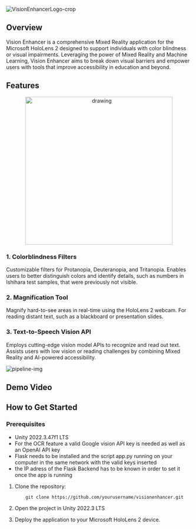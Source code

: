 
![VisionEnhancerLogo-crop](https://github.com/user-attachments/assets/ccc5f696-1225-4f1a-aacc-eefa075d4b2f)

## Overview

Vision Enhancer is a comprehensive Mixed Reality application for the Microsoft HoloLens 2 designed to support individuals with color blindness or visual impairments. Leveraging the power of Mixed Reality and Machine Learning, Vision Enhancer aims to break down visual barriers and empower users with tools that improve accessibility in education and beyond.

## Features

<p align="center">
<img src="https://github.com/user-attachments/assets/781d395e-0ca7-4a18-953b-347e10fc28e5" alt="drawing" width="400" style="text-align:center;"/>
</p>


### 1. Colorblindness Filters
Customizable filters for Protanopia, Deuteranopia, and Tritanopia.
Enables users to better distinguish colors and identify details, such as numbers in Ishihara test samples, that were previously not visible.

### 2. Magnification Tool
Magnify hard-to-see areas in real-time using the HoloLens 2 webcam.
For reading distant text, such as a blackboard or presentation slides.

### 3. Text-to-Speech Vision API
Employs cutting-edge vision model APIs to recognize and read out text.
Assists users with low vision or reading challenges by combining Mixed Reality and AI-powered accessibility.

![pipeline-img](https://github.com/user-attachments/assets/77a91553-e1cb-4af4-86bd-5dbf3dd10e8f)


## Demo Video



  ## How to Get Started

  ### Prerequisites

  - Unity 2022.3.47f1 LTS
  - For the OCR feature a valid Google vision API key is needed as well as an OpenAI API key
  - Flask needs to be installed and the script app.py running on your computer in the same network with the valid keys inserted
  - the IP adress of the Flask Backend has to be known in order to set it once the app is running
    

  1. Clone the repository:

             git clone https://github.com/yourusername/visionenhancer.git

3. Open the project in Unity 2022.3 LTS
4. Deploy the application to your Microsoft HoloLens 2 device.

